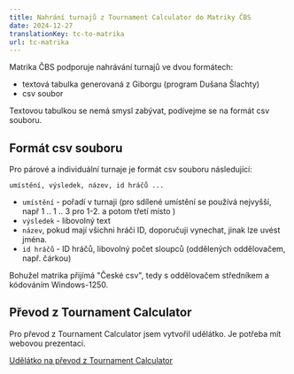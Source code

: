 ```yaml
---
title: Nahrání turnajů z Tournament Calculator do Matriky ČBS
date: 2024-12-27
translationKey: tc-to-matrika
url: tc-matrika
---
```


Matrika ČBS podporuje nahrávání turnajů ve dvou formátech:

- textová tabulka generovaná z Giborgu (program Dušana Šlachty)
- csv soubor

Textovou tabulkou se nemá smysl zabývat, podívejme se na formát csv souboru.

## Formát csv souboru

Pro párové a individuální turnaje je formát csv souboru následující:

```text
umístění, výsledek, název, id hráčů ...
```

- `umístění` - pořadí v turnaji (pro sdílené umístění se používá nejvyšší, např 1 .. 1 .. 3 pro 1-2. a potom třetí místo )
- `výsledek` - libovolný text
- `název`, pokud mají všichni hráči ID, doporučuji vynechat, jinak lze uvést jména.
- `id hráčů` - ID hráčů, libovolný počet sloupců (oddělených oddělovačem, např. čárkou)

Bohužel matrika přijímá "České csv", tedy s oddělovačem středníkem a kódováním Windows-1250.

## Převod z Tournament Calculator

Pro převod z Tournament Calculator jsem vytvořil udělátko. Je potřeba mít webovou prezentaci.

[Udělátko na převod z Tournament Calculator](/apps/tc-to-matrika)
